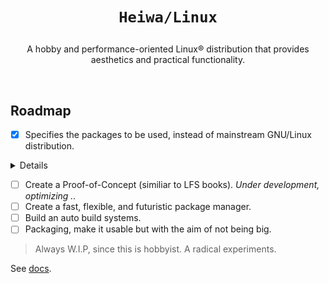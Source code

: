 # <p align="center">`Heiwa/Linux`</p>
<p align="center">A hobby and performance-oriented Linux® distribution that provides aesthetics and practical functionality.</p>

<br>

## Roadmap <img alt="" align="right" src="https://badges.pufler.dev/visits/heiwalinux/heiwa?style=flat-square&label=&color=000000&logo=GitHub&logoColor=white&labelColor=373e4d"/>
- [x] Specifies the packages to be used, instead of mainstream GNU/Linux distribution.

<details>
<summary>Details</summary>

<br>

> |  ?  | Kernel and Userspace                               | Packages                  | Extended Description          |
> |:---:|----------------------------------------------------|:-------------------------:|-------------------------------|
> |  ✓  | Low-level Standard Libraries and Toolchain         | Clang/LLVM                | Pure, Fast, and Modern.       |
> |  ✓  | Linux Kernel Patchset                              | Xanmod                    | CacULE CPU Scheduler          |
> |  ✓  | C Runtime Library                                  | musl                      | Clean, but not fast as Glibc. |
> |  ✓  | Build System Tools                                 | GNU                       | Most packages depend.         |
> |  ✓  | Native Language Support                            | Gettext-tiny              | Stub of bloated GNU Gettext.  |
> |  ✓  | Secure Socket Layer Library                        | OpenSSL                   | Full-featured and Robust.     |
> |  ✓  | Curses (terminal control) Library                  | NetBSD Curses             | Smaller than GNU Ncurses.     |
> |  ✓  | Command Line Interpreter or Shell                  | GNU Bash                  | Best implementation.          |
> |  ✓  | Line-editing and History-capabilities Library      | GNU Readline              | Best implementation.          |
> |  ✓  | Deflate or Inflate Algorithm Compression Library   | Zlib-ng                   | Next generation.              |
> |  ✓  | Unified Interface for Querying Installed Libraries | Pkgconf                   | No circular dependencies.     |
> |  ✓  | Gzip Data Compressor and Decompressor              | Pigz                      | Parallel support.             |
> |  ✓  | Most Userspace Utility Programs                    | Toybox                    | No circular dependencies.     |

</details>

- [ ] Create a Proof-of-Concept (similiar to LFS books). *Under development, optimizing ..*
- [ ] Create a fast, flexible, and futuristic package manager.
- [ ] Build an auto build systems.
- [ ] Packaging, make it usable but with the aim of not being big.
> Always W.I.P, since this is hobbyist. A radical experiments.

See [docs](./docs).
